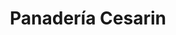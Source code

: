 ---
title: "Panadería Cesarin"
url: /la-chorrera/panaderia-cesarin-calle-jose-maria-riasco/
shop: panadería
---